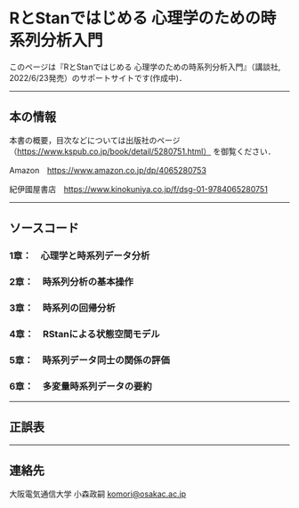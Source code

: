 # RとStanではじめる 心理学のための時系列分析入門 

このページは『RとStanではじめる 心理学のための時系列分析入門』（講談社, 2022/6/23発売）のサポートサイトです(作成中)．

* * *
## 本の情報
本書の概要，目次などについては出版社のページ（https://www.kspub.co.jp/book/detail/5280751.html）
を御覧ください．

Amazon　https://www.amazon.co.jp/dp/4065280753

紀伊國屋書店　https://www.kinokuniya.co.jp/f/dsg-01-9784065280751

* * *
## ソースコード
### 1章：　心理学と時系列データ分析
### 2章：　時系列分析の基本操作
### 3章：　時系列の回帰分析
### 4章：　RStanによる状態空間モデル
### 5章：　時系列データ同士の関係の評価
### 6章：　多変量時系列データの要約

* * *
## 正誤表

* * *
## 連絡先
大阪電気通信大学
小森政嗣
komori@osakac.ac.jp
